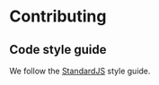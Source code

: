 # Contributing
## Code style guide
We follow the [StandardJS](https://standardjs.com/rules.html) style guide.
